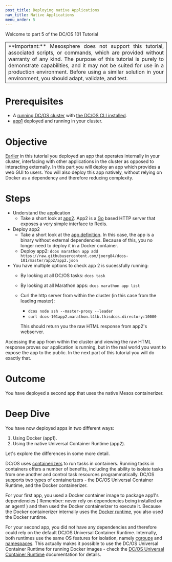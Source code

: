 ```yaml
---
post_title: Deploying native Applications
nav_title: Native Applications
menu_order: 5
---
```


Welcome to part 5 of the DC/OS 101 Tutorial

<table class="table" bgcolor="#FAFAFA"> <tr> <td align=justify style="border-left: thin solid; border-top: thin solid; border-bottom: thin solid;border-right: thin solid;">**Important:** Mesosphere does not support this tutorial, associated scripts, or commands, which are provided without warranty of any kind. The purpose of this tutorial is purely to demonstrate capabilities, and it may not be suited for use in a production environment. Before using a similar solution in your environment, you should adapt, validate, and test.</td> </tr> </table>

# Prerequisites
* A [running DC/OS cluster](/docs/1.11/tutorials/dcos-101/cli/) with [the DC/OS CLI installed](/docs/1.11/tutorials/dcos-101/cli/).
* [app1](/docs/1.11/tutorials/dcos-101/app1/) deployed and running in your cluster.

# Objective
[Earlier](https://dcos.io/docs/1.11/tutorials/dcos-101/app1/) in this tutorial you deployed an app that operates internally in your cluster, interfacing with other applications in the cluster as opposed to interacting externally. In this part you will deploy an app which provides a web GUI to users. You will also deploy this app natively, without relying on Docker as a dependency and therefore reducing complexity.

# Steps
  * Understand the application
    * Take a short look at [app2](https://github.com/joerg84/dcos-101/blob/master/app2/app2.go). App2 is a [Go](https://golang.org/) based HTTP server that exposes a very simple interface to Redis.
  * Deploy app2
    * Take a short look at the [app definition](https://raw.githubusercontent.com/joerg84/dcos-101/master/app2/app2.json). In this case, the app is a binary without external dependencies.
    Because of this, you no longer need to deploy it in a Docker container. 
    * Deploy app2: `dcos marathon app add https://raw.githubusercontent.com/joerg84/dcos-101/master/app2/app2.json`
  * You have multiple options to check app 2 is sucessfully running:
    * By looking at all DC/OS tasks: `dcos task`
    * By looking at all Marathon apps: `dcos marathon app list`
    * Curl the http server from within the cluster (in this case from the leading master):
       * `dcos node ssh --master-proxy --leader`
       * `curl dcos-101app2.marathon.l4lb.thisdcos.directory:10000`
      
      This should return you the raw HTML response from app2's webserver.
  

Accessing the app from within the cluster and viewing the raw HTML response proves our application is running, but in the real world you want to expose the app to the public. In the next part of this tutorial you will do exactly that. 

# Outcome
 You have deployed a second app that uses the native Mesos containerizer.

# Deep Dive
You have now deployed apps in two different ways: 

1. Using Docker (app1).
1. Using the native Universal Container Runtime (app2).

Let's explore the differences in some more detail.

DC/OS uses [containerizers](/docs/1.11/deploying-services/containerizers/) to run tasks in containers. Running tasks in containers offers a number of benefits, including the ability to isolate tasks from one another and control task resources programmatically. DC/OS supports two types of containerizers - the DC/OS Universal Container Runtime, and the Docker containerizer.

For your first app, you used a Docker container image to package app1's dependencies ( Remember: never rely on dependencies being installed on an agent! ) and then used the Docker containerizer to execute it. Because the Docker containerizer internally uses the [Docker runtime](https://docs.docker.com/engine/userguide/intro/), you also used the Docker runtime.

For your second app, you did not have any dependencies and therefore could rely on the default DC/OS Universal Container Runtime. Internally, both runtimes use the same OS features for isolation, namely [cgroups](https://en.wikipedia.org/wiki/Cgroups) and [namespaces](https://en.wikipedia.org/wiki/Linux_namespaces).
This actually makes it possible to use the DC/OS Universal Container Runtime for running Docker images - check the [DC/OS Universal Container Runtime](/docs/1.11/deploying-services/containerizers/) documentation for details.
